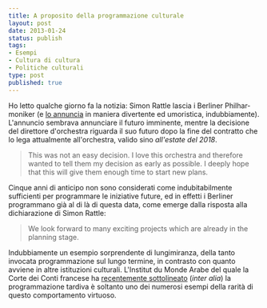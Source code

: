 ```yaml
--- 
title: A proposito della programmazione culturale
layout: post
date: 2013-01-24
status: publish
tags: 
- Esempi
- Cultura di cultura
- Politiche culturali
type: post
published: true
---
```


Ho letto qualche giorno fa la notizia: <span lang="en">Simon Rattle</span> lascia i <span lang="de">Berliner Philharmoniker</span> (e [lo annuncia][1] in maniera divertente ed umoristica, indubbiamente). L'annuncio sembrava annunciare il futuro imminente, mentre la decisione del direttore d'orchestra riguarda il suo futuro dopo la fine del contratto che lo lega attualmente all'orchestra, valido sino *all'estate del 2018*.

><span lang="en">This was not an easy decision. I love this orchestra and therefore wanted to tell them my decision as early as possible. I deeply hope that this will give them enough time to start new plans.</span>

Cinque anni di anticipo non sono considerati come indubitabilmente sufficienti per programmare le iniziative future, ed in effetti i <span lang="de">Berliner</span> programmano già al di là di questa data, come emerge dalla risposta alla dichiarazione di <span lang="en">Simon Rattle</span>:

><span lang="en">We look forward to many exciting projects which are already in the planning stage.</span>

Indubbiamente un esempio sorprendente di lungimiranza, della tanto invocata programmazione sul lungo termine, in contrasto con quanto avviene in altre istituzioni culturali. L'<span lang="fr">Institut du Monde Arabe</span> del quale la Corte dei Conti francese ha [recentemente sottolineato][2] (<i lang="la">inter alia</i>) la programmazione tardiva è soltanto uno dei numerosi esempi della rarità di questo comportamento virtuoso.

[1]: http://www.the-wagnerian.com/2013/01/simon-rattle-resigns-from-berliner.html "La notizia riportata in inglese su The Wagnerian"
[2]: http://www.lejournaldesarts.fr/jda/archives/docs_article/108088/ima--la-cour-des-comptes-remet-le-couvert.php "In francese, su Le Journal des Arts (solo un riassunto è disponibile gratuitamente)"